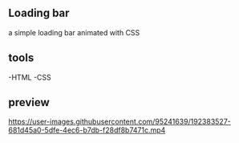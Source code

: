 ## Loading bar

a simple loading bar animated with CSS

## tools

-HTML
-CSS

## preview





https://user-images.githubusercontent.com/95241639/192383527-681d45a0-5dfe-4ec6-b7db-f28df8b7471c.mp4

